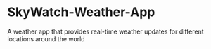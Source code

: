 # SkyWatch-Weather-App
 A weather app that provides real-time weather updates for different locations around the world
